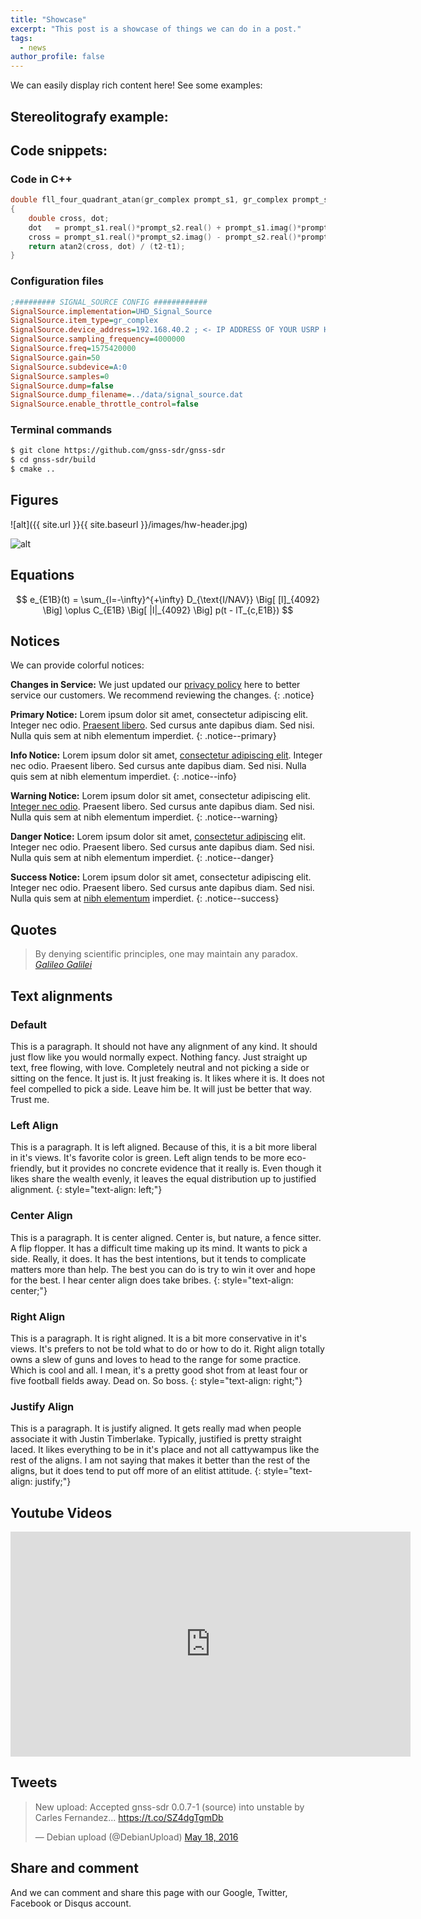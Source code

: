 ```yaml
---
title: "Showcase"
excerpt: "This post is a showcase of things we can do in a post."
tags:
  - news
author_profile: false
---
```



We can easily display rich content here! See some examples:


## Stereolitografy example:

<script src="https://embed.github.com/view/3d/hectorbu/Prueba-2/master/USRP_Version4/USRP_Base1.4.stl">
</script>

## Code snippets:

### Code in C++

```cpp
double fll_four_quadrant_atan(gr_complex prompt_s1, gr_complex prompt_s2, double t1, double t2)
{
    double cross, dot;
    dot   = prompt_s1.real()*prompt_s2.real() + prompt_s1.imag()*prompt_s2.imag();
    cross = prompt_s1.real()*prompt_s2.imag() - prompt_s2.real()*prompt_s1.imag();
    return atan2(cross, dot) / (t2-t1);
}
```

### Configuration files

```ini
;######### SIGNAL_SOURCE CONFIG ############
SignalSource.implementation=UHD_Signal_Source
SignalSource.item_type=gr_complex
SignalSource.device_address=192.168.40.2 ; <- IP ADDRESS OF YOUR USRP HERE
SignalSource.sampling_frequency=4000000
SignalSource.freq=1575420000
SignalSource.gain=50
SignalSource.subdevice=A:0
SignalSource.samples=0
SignalSource.dump=false
SignalSource.dump_filename=../data/signal_source.dat
SignalSource.enable_throttle_control=false
```


### Terminal commands

```bash
$ git clone https://github.com/gnss-sdr/gnss-sdr
$ cd gnss-sdr/build
$ cmake ..
```


## Figures

![alt]({{ site.url }}{{ site.baseurl }}/images/hw-header.jpg)

![alt](http://www.navipedia.net/images/5/5b/Galileo_Signal_Plan_Fig_3.png)


## Equations

<script src="https://cdn.mathjax.org/mathjax/latest/MathJax.js?config=TeX-AMS-MML_HTMLorMML" type="text/javascript"></script>


$$ e_{E1B}(t) = \sum_{l=-\infty}^{+\infty} D_{\text{I/NAV}} \Big[ [l]_{4092} \Big] \oplus C_{E1B} \Big[ |l|_{4092} \Big] p(t - lT_{c,E1B}) $$

## Notices

We can provide colorful notices:


**Changes in Service:** We just updated our [privacy policy](#) here to better service our customers. We recommend reviewing the changes.
{: .notice}

**Primary Notice:** Lorem ipsum dolor sit amet, consectetur adipiscing elit. Integer nec odio. [Praesent libero](#). Sed cursus ante dapibus diam. Sed nisi. Nulla quis sem at nibh elementum imperdiet.
{: .notice--primary}

**Info Notice:** Lorem ipsum dolor sit amet, [consectetur adipiscing elit](#). Integer nec odio. Praesent libero. Sed cursus ante dapibus diam. Sed nisi. Nulla quis sem at nibh elementum imperdiet.
{: .notice--info}

**Warning Notice:** Lorem ipsum dolor sit amet, consectetur adipiscing elit. [Integer nec odio](#). Praesent libero. Sed cursus ante dapibus diam. Sed nisi. Nulla quis sem at nibh elementum imperdiet.
{: .notice--warning}

**Danger Notice:** Lorem ipsum dolor sit amet, [consectetur adipiscing](#) elit. Integer nec odio. Praesent libero. Sed cursus ante dapibus diam. Sed nisi. Nulla quis sem at nibh elementum imperdiet.
{: .notice--danger}

**Success Notice:** Lorem ipsum dolor sit amet, consectetur adipiscing elit. Integer nec odio. Praesent libero. Sed cursus ante dapibus diam. Sed nisi. Nulla quis sem at [nibh elementum](#) imperdiet.
{: .notice--success}

## Quotes

> By denying scientific principles, one may maintain any paradox.
> <cite><a href=" http://www.brainyquote.com/quotes/quotes/g/galileogal381321.html">Galileo Galilei</a></cite>


## Text alignments

### Default

This is a paragraph. It should not have any alignment of any kind. It should just flow like you would normally expect. Nothing fancy. Just straight up text, free flowing, with love. Completely neutral and not picking a side or sitting on the fence. It just is. It just freaking is. It likes where it is. It does not feel compelled to pick a side. Leave him be. It will just be better that way. Trust me.

### Left Align

This is a paragraph. It is left aligned. Because of this, it is a bit more liberal in it's views. It's favorite color is green. Left align tends to be more eco-friendly, but it provides no concrete evidence that it really is. Even though it likes share the wealth evenly, it leaves the equal distribution up to justified alignment.
{: style="text-align: left;"}

### Center Align

This is a paragraph. It is center aligned. Center is, but nature, a fence sitter. A flip flopper. It has a difficult time making up its mind. It wants to pick a side. Really, it does. It has the best intentions, but it tends to complicate matters more than help. The best you can do is try to win it over and hope for the best. I hear center align does take bribes.
{: style="text-align: center;"}

### Right Align

This is a paragraph. It is right aligned. It is a bit more conservative in it's views. It's prefers to not be told what to do or how to do it. Right align totally owns a slew of guns and loves to head to the range for some practice. Which is cool and all. I mean, it's a pretty good shot from at least four or five football fields away. Dead on. So boss.
{: style="text-align: right;"}

### Justify Align

This is a paragraph. It is justify aligned. It gets really mad when people associate it with Justin Timberlake. Typically, justified is pretty straight laced. It likes everything to be in it's place and not all cattywampus like the rest of the aligns. I am not saying that makes it better than the rest of the aligns, but it does tend to put off more of an elitist attitude.
{: style="text-align: justify;"}

## Youtube Videos

<iframe width="640" height="360" src="https://www.youtube.com/embed/fwmqiP8kPRE?controls=0&amp;showinfo=0" frameborder="0" allowfullscreen></iframe>

## Tweets

<blockquote class="twitter-tweet" data-partner="tweetdeck"><p lang="en" dir="ltr">New upload: Accepted gnss-sdr 0.0.7-1 (source) into unstable by Carles Fernandez... <a href="https://t.co/SZ4dgTgmDb">https://t.co/SZ4dgTgmDb</a></p>&mdash; Debian upload (@DebianUpload) <a href="https://twitter.com/DebianUpload/status/732898563454341120">May 18, 2016</a></blockquote>
<script async src="//platform.twitter.com/widgets.js" charset="utf-8"></script>

## Share and comment

And we can comment and share this page with our Google, Twitter, Facebook or Disqus account.
